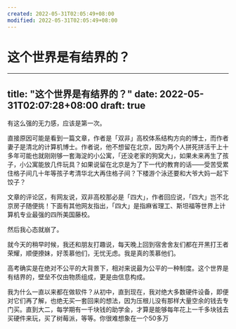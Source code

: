 ```yaml
---
created: 2022-05-31T02:05:49+08:00
modified: 2022-05-31T02:05:49+08:00
---
```


# 这个世界是有结界的？

---
 title: "这个世界是有结界的？"
 date: 2022-05-31T02:07:28+08:00
 draft: true
---

有这么强的无力感，应该是第一次。

直接原因可能是看到一篇文章，作者是「双非」高校体系结构方向的博士，而作者妻子是清北的计算机博士。作者说，他不想留在北京，因为两个人拼死拼活干上十多年可能也就刚刚够一套海淀的小公寓，「还没老家的狗窝大」，如果未来再生了孩子，小公寓能放几件玩具？如果说留在北京是为了下一代的教育的话——受苦受累住格子间几十年等孩子考清华北大再住格子间？下楼游个泳还要和大爷大妈一起下饺子？

文章的评论区，有网友说，双非高校那必是「四大」，作者回应说，「四大」岂不北京房子随便挑！下面有其他网友指出，「四大」是指麻省理工、斯坦福等世界上计算机专业最强的四所美国藤校。

然后我心态就崩了。

就今天的稍早时候，我还和朋友打趣说，每天晚上回到宿舍舍友们都在开黑打王者荣耀，顺便撩妹，好羡慕他们，无忧无虑。我是真的羡慕他们。

高考确实是在绝对不公平的大背景下，相对来说最为公平的一种制度。这个世界是有结界的，壁垒不仅由物质组成，更是由信息构成。

我为什么一直以来都在做软件？从初中，直到现在，我对绝大多数硬件设备，即便对它们再了解，也绝无买一套回来的想法，因为压根儿没有那样大量空余的钱去专门买。直到大二，每学期有一千块钱的助学金，才算是能够每年花上一千多块钱去买硬件来玩，买了树莓派，等等。你很难想象在一个50多万
